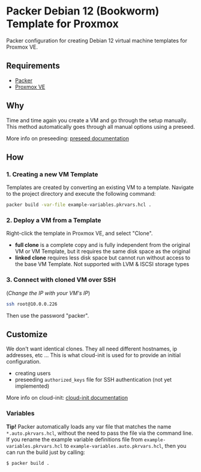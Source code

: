# Packer Debian 12 (Bookworm) Template for Proxmox
Packer configuration for creating Debian 12 virtual machine templates for Proxmox VE.

## Requirements
- [Packer](https://www.packer.io/downloads)
- [Proxmox VE](https://www.proxmox.com/en/proxmox-ve)

## Why
Time and time again you create a VM and go through the setup manually.
This method automatically goes through all manual options using a preseed.

More info on preseeding: [preseed documentation](https://wiki.debian.org/DebianInstaller/Preseed)

## How
### 1. Creating a new VM Template
Templates are created by converting an existing VM to a template.
Navigate to the project directory and execute the following command:

```sh
packer build -var-file example-variables.pkrvars.hcl .
```

### 2. Deploy a VM from a Template
Right-click the template in Proxmox VE, and select "Clone".

- **full clone** is a complete copy and is fully independent from the original VM or VM Template, but it requires the same disk space as the original
- **linked clone** requires less disk space but cannot run without access to the base VM Template. Not supported with LVM & ISCSI storage types


### 3. Connect with cloned VM over SSH
(*Change the IP with your VM's IP*)

```sh
ssh root@10.0.0.226
```

Then use the password "packer".

## Customize
We don't want identical clones. 
They all need different hostnames, ip addresses, etc ...
This is what cloud-init is used for to provide an initial configuration.

- creating users
- preseeding `authorized_keys` file for SSH authentication (not yet implemented)

More info on cloud-init: [cloud-init documentation](https://cloudinit.readthedocs.io/en/latest/)

### Variables
**Tip!**
Packer automatically loads any var file that matches the name `*.auto.pkrvars.hcl`, without the need to pass the file via the command line. If you rename the example variable definitions file from `example-variables.pkrvars.hcl` to `example-variables.auto.pkrvars.hcl`, then you can run the build just by calling:

```sh
$ packer build .
```
